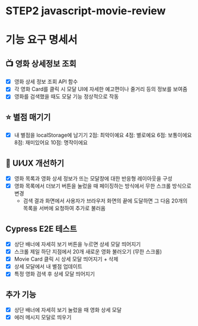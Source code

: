 # STEP2 javascript-movie-review

# 기능 요구 명세서

## 📺 영화 상세정보 조회

- [x] 영화 상세 정보 조회 API 함수
- [x] 각 영화 Card를 클릭 시 모달 UI에 자세한 예고편이나 줄거리 등의 정보를 보여줌
- [x] 영화를 검색했을 때도 모달 기능 정상적으로 작동

## ⭐️ 별점 매기기

- [x] 내 별점을 localStorage에 남기기
      2점: 최악이예요
      4점: 별로예요
      6점: 보통이에요
      8점: 재미있어요
      10점: 명작이에요

## 📐 UI⁄UX 개선하기

- [x] 영화 목록과 영화 상세 정보가 뜨는 모달창에 대한 반응형 레이아웃을 구성
- [x] 영화 목록에서 더보기 버튼을 눌렀을 때 페이징하는 방식에서 무한 스크롤 방식으로 변경
  - 검색 결과 화면에서 사용자가 브라우저 화면의 끝에 도달하면 그 다음 20개의 목록을 서버에 요청하여 추가로 불러옴

## Cypress E2E 테스트

- [x] 상단 배너에 자세히 보기 버튼을 누르면 상세 모달 띄어지기
- [x] 스크롤 제일 하단 지점에서 20개 새로운 영화 불러오기 (무한 스크롤)
- [x] Movie Card 클릭 시 상세 모달 띄어지기 + 삭제
- [x] 상세 모달에서 내 별점 업데이트
- [x] 특정 영화 검색 후 상세 모달 띄어지기

## 추가 기능

- [x] 상단 배너에 자세히 보기 눌렀을 때 영화 상세 모달
- [x] 에러 메시지 모달로 띄우기
